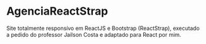 # AgenciaReactStrap
Site totalmente responsívo em ReactJS e Bootstrap (ReactStrap), executado a pedido do professor Jailson Costa e adaptado para React por mim.
